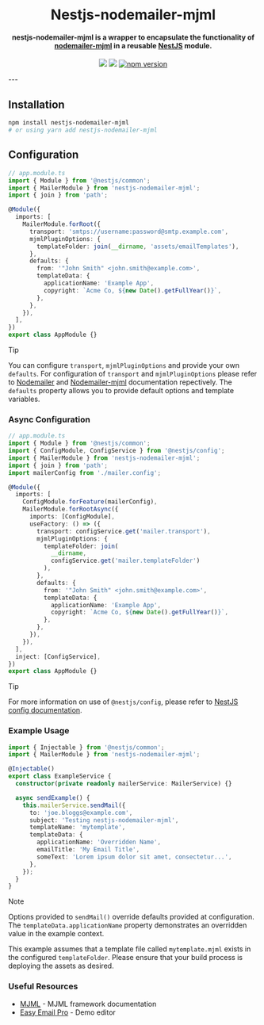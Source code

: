 <h1 align="center">
  <br>
  Nestjs-nodemailer-mjml
  <br>
</h1>

<h4 align="center">
<b>nestjs-nodemailer-mjml</b> is a wrapper to encapsulate the functionality of <a href="https://www.npmjs.com/package/nodemailer-mjml"><b>nodemailer-mjml</b></a> in a reusable <a href="https://nestjs.com/"><b>NestJS</b></a> module.

</h4>
  
<p align="center">
  <a href="https://github.com/dougal83/nestjs-nodemailer-mjml/actions/workflows/ci.yml"><img src="https://github.com/dougal83/nestjs-nodemailer-mjml/actions/workflows/ci.yml/badge.svg"></a>
  <a href="https://github.com/dougal83/nestjs-nodemailer-mjml/actions/workflows/publish.yml"><img src="https://github.com/dougal83/nestjs-nodemailer-mjml/actions/workflows/publish.yml/badge.svg"></a>
  <a href="https://badge.fury.io/js/nestjs-nodemailer-mjml"><img src="https://badge.fury.io/js/nestjs-nodemailer-mjml.svg" alt="npm version"></a>
</p>
---

## Installation

```sh
npm install nestjs-nodemailer-mjml
# or using yarn add nestjs-nodemailer-mjml
```

## Configuration

```ts
// app.module.ts
import { Module } from '@nestjs/common';
import { MailerModule } from 'nestjs-nodemailer-mjml';
import { join } from 'path';

@Module({
  imports: [
    MailerModule.forRoot({
      transport: 'smtps://username:password@smtp.example.com',
      mjmlPluginOptions: {
        templateFolder: join(__dirname, 'assets/emailTemplates'),
      },
      defaults: {
        from: '"John Smith" <john.smith@example.com>',
        templateData: {
          applicationName: 'Example App',
          copyright: `Acme Co, ${new Date().getFullYear()}`,
        },
      },
    }),
  ],
})
export class AppModule {}
```

> [!TIP]
> You can configure `transport`, `mjmlPluginOptions` and provide your own `defaults`.
> For configuration of `transport` and `mjmlPluginOptions` please refer to [Nodemailer](https://www.nodemailer.com/smtp/) and [Nodemailer-mjml](https://www.npmjs.com/package/nodemailer-mjml) documentation repectively. The `defaults` property allows you to provide default options and template variables.

### Async Configuration

```ts
// app.module.ts
import { Module } from '@nestjs/common';
import { ConfigModule, ConfigService } from '@nestjs/config';
import { MailerModule } from 'nestjs-nodemailer-mjml';
import { join } from 'path';
import mailerConfig from './mailer.config';

@Module({
  imports: [
    ConfigModule.forFeature(mailerConfig),
    MailerModule.forRootAsync({
      imports: [ConfigModule],
      useFactory: () => ({
        transport: configService.get('mailer.transport'),
        mjmlPluginOptions: {
          templateFolder: join(
            __dirname,
            configService.get('mailer.templateFolder')
          ),
        },
        defaults: {
          from: '"John Smith" <john.smith@example.com>',
          templateData: {
            applicationName: 'Example App',
            copyright: `Acme Co, ${new Date().getFullYear()}`,
          },
        },
      }),
    }),
  ],
  inject: [ConfigService],
})
export class AppModule {}
```

> [!TIP]
> For more information on use of `@nestjs/config`, please refer to [NestJS config documentation](https://docs.nestjs.com/techniques/configuration).

### Example Usage

```ts
import { Injectable } from '@nestjs/common';
import { MailerModule } from 'nestjs-nodemailer-mjml';

@Injectable()
export class ExampleService {
  constructor(private readonly mailerService: MailerService) {}

  async sendExample() {
    this.mailerService.sendMail({
      to: 'joe.bloggs@example.com',
      subject: 'Testing nestjs-nodemailer-mjml',
      templateName: 'mytemplate',
      templateData: {
        applicationName: 'Overridden Name',
        emailTitle: 'My Email Title',
        someText: 'Lorem ipsum dolor sit amet, consectetur...',
      },
    });
  }
}
```

> [!NOTE]
> Options provided to `sendMail()` override defaults provided at configuration. The `templateData.applicationName` property demonstrates an overridden value in the example context.

This example assumes that a template file called `mytemplate.mjml` exists in the configured `templateFolder`. Please ensure that your build process is deploying the assets as desired.

### Useful Resources

- [MJML](https://mjml.io/) - MJML framework documentation
- [Easy Email Pro](https://demo.easyemail.pro/full?utm_source=website) - Demo editor
